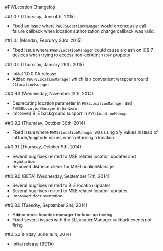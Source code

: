 #PWLocation Changelog

##1.0.2 (Thursday, June 4th, 2015)
* Fixed an issue where `PWGPSLocationManager` would erroneously call failure callback when location authorization change callback was valid.

##1.0.1 (Monday, February 23rd, 2015)
* Fixed issue where `PWGPSLocationManager` could cause a crash on iOS 7 devices when trying to access non-existent `floor` property

##1.0.0 (Thursday, January 29th, 2015)
* Initial 1.0.0 GA release
* Added `PWGPSLocationManager` which is a convenient wrapper around `CLLocationManager`

##0.9.3 (Wednesday, November 12th, 2014)
 * Deprecating location parameter in `PWSLLocationManager` and `PWMSELocationManager` initializers
 * Improved BLE background support in `PWSLLocationManager`


##0.9.2 (Thursday, October 30th, 2014)
 * Fixed issue where `PWMSELocationManager` was using x/y values instead of latitude/longitude values when returning a location

##0.9.1 (Thursday, October 9th, 2014)
 * Several bug fixes related to MSE related location updates and registration
 * Removed distance check for MSELocationManager


##0.9.0 (BETA) (Wednesday, September 17th, 2014)
 * Several bug fixes related to BLE location updates
 * Several bug fixes related to MSE related location updates
 * Improved documentation

##0.8.0 (Tuesday, September 2nd, 2014)
 * Added mock location manager for location testing
 * Fixed several issues with the SLLocationManager callback events not firing

##0.5.0 (Friday, June 18th, 2014)
 * Initial release (BETA)

